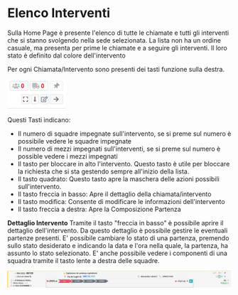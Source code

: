 # Elenco Interventi

Sulla Home Page è presente l'elenco di tutte le chiamate e tutti gli interventi che si stanno svolgendo nella sede selezionata.
La lista non ha un ordine casuale, ma presenta per prime le chiamate e a seguire gli interventi. Il loro stato è definito dal colore dell'intervento

Per ogni Chiamata/Intervento sono presenti dei tasti funzione sulla destra.

![Elenco Interventi](./img/TastiFunzione.png)

Questi Tasti indicano:
- Il numero di squadre impegnate sull'intervento, se si preme sul numero è possibile vedere le squadre impegnate
- Il numero di mezzi impegnati sull'interventi, se si preme sul numero è possible vedere i mezzi impegnati
- Il tasto per bloccare in alto l'intervento. Questo tasto è utile per bloccare la richiesta che si sta gestendo sempre all'inizio della lista. 
- Il tasto quadrato: Questo tasto apre la maschera delle azioni possibili sull'intervento.
- Il tasto freccia in basso: Apre il dettaglio della chiamata/intervento
- Il tasto modifica: Consente di modificare le informazioni dell'intervento
- Il tasto freccia a destra: Apre la Composizione Partenza

<b>Dettaglio Intervento</b>
Tramite il tasto "freccia in basso" è possibile aprire il dettaglio dell'intervento. Da questo dettaglio è possibile gestire le eventuali partenze presenti. 
E' possibile cambiare lo stato di una partenza, premendo sullo stato desiderato e indicando la data e l'ora nella quale, la partenza, ha assunto lo stato selezionato. 
E' anche possibile vedere i componenti di una squadra tramite il tasto lente a destra delle squadre.

![Elenco Interventi](./img/DettaglioIntervento.png)

